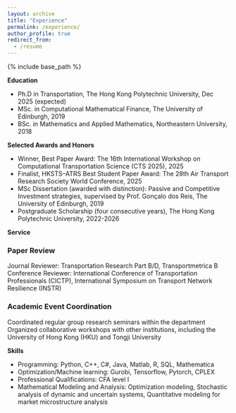 ```yaml
---
layout: archive
title: "Experience"
permalink: /experience/
author_profile: true
redirect_from:
  - /resume
---
```


{% include base_path %}

**Education**
 
* Ph.D in Transportation, The Hong Kong Polytechnic University, Dec 2025 (expected)
* MSc. in Computational Mathematical Finance, The University of Edinburgh, 2019
* BSc. in Mathematics and Applied Mathematics, Northeastern University, 2018

**Selected Awards and Honors**

* Winner, Best Paper Award: The 16th International Workshop on Computational Transportation Science (CTS 2025), 2025
* Finalist, HKSTS–ATRS Best Student Paper Award: The 28th Air Transport Research Society World Conference, 2025
* MSc Dissertation (awarded with distinction): Passive and Competitive Investment strategies, supervised by Prof. Gonçalo dos Reis, The University of Edinburgh, 2019
* Postgraduate Scholarship (four consecutive years), The Hong Kong Polytechnic University, 2022-2026

**Service**

### Paper Review 
Journal Reviewer: Transportation Research Part B/D, Transportmetrica B
Conference Reviewer: International Conference of Transportation Professionals (CICTP), International Symposium on Transport Network Resilience (INSTR)

### Academic Event Coordination
  Coordinated regular group research seminars within the department
  Organized collaborative workshops with other institutions, including the University of Hong Kong (HKU) and Tongji University

**Skills**
* Programming: Python, C++, C#, Java, Matlab, R, SQL, Mathematica
* Optimization/Machine learning: Gurobi, Tensorflow, Pytorch, CPLEX
* Professional Qualifications: CFA level I
* Mathematical Modeling and Analysis: Optimization modeling, Stochastic analysis of dynamic and uncertain systems, Quantitative modeling for market microstructure analysis
